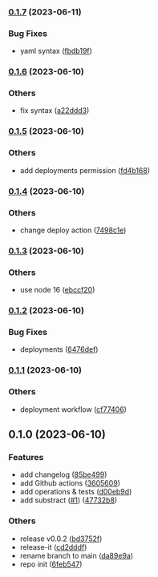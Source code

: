 

### [0.1.7](https://github.com/ovy9086/github-automation/compare/0.1.6...0.1.7) (2023-06-11)


### Bug Fixes

* yaml syntax ([fbdb19f](https://github.com/ovy9086/github-automation/commit/fbdb19f705919d699ea2736e53d4e3e8db1d0255))

### [0.1.6](https://github.com/ovy9086/github-automation/compare/0.1.5...0.1.6) (2023-06-10)


### Others

* fix syntax ([a22ddd3](https://github.com/ovy9086/github-automation/commit/a22ddd35fbe6287956c426494ca9bb7a8b466299))

### [0.1.5](https://github.com/ovy9086/github-automation/compare/0.1.4...0.1.5) (2023-06-10)


### Others

* add deployments permission ([fd4b168](https://github.com/ovy9086/github-automation/commit/fd4b168fb0854d6994477dda6a679a4877f71541))

### [0.1.4](https://github.com/ovy9086/github-automation/compare/0.1.3...0.1.4) (2023-06-10)


### Others

* change deploy action ([7498c1e](https://github.com/ovy9086/github-automation/commit/7498c1e51c944ad1f6b92470b32a04e6a77b7ffe))

### [0.1.3](https://github.com/ovy9086/github-automation/compare/0.1.2...0.1.3) (2023-06-10)


### Others

* use node 16 ([ebccf20](https://github.com/ovy9086/github-automation/commit/ebccf2076b6eb565f91b5a45cfde6776558838cf))

### [0.1.2](https://github.com/ovy9086/github-automation/compare/0.1.1...0.1.2) (2023-06-10)


### Bug Fixes

* deployments ([6476def](https://github.com/ovy9086/github-automation/commit/6476def19eb9533ff82de757362807c6f75806f8))

### [0.1.1](https://github.com/ovy9086/github-automation/compare/0.1.0...0.1.1) (2023-06-10)


### Others

* deployment workflow ([cf77406](https://github.com/ovy9086/github-automation/commit/cf77406ff2ad67b3c71870822dd44a07974c513b))

## 0.1.0 (2023-06-10)


### Features

* add changelog ([85be499](https://github.com/ovy9086/github-automation/commit/85be499b8eeaa8093f012af283569b038d854e13))
* add Github actions ([3605609](https://github.com/ovy9086/github-automation/commit/360560967c09418e7800fd85378622ecd8e01963))
* add operations & tests ([d00eb9d](https://github.com/ovy9086/github-automation/commit/d00eb9da5799b76769be084de89aea2beb0039f6))
* add substract ([#1](https://github.com/ovy9086/github-automation/issues/1)) ([47732b8](https://github.com/ovy9086/github-automation/commit/47732b8ec10dd81e3b07949378f9f55b7ae72209))


### Others

* release v0.0.2 ([bd3752f](https://github.com/ovy9086/github-automation/commit/bd3752fca87acee166fc974b1082a94e401a4d37))
* release-it ([cd2dddf](https://github.com/ovy9086/github-automation/commit/cd2dddf56104a825c7256ab818f17bc0ca7a7ea0))
* rename branch to main ([da89e9a](https://github.com/ovy9086/github-automation/commit/da89e9a2abe33fe3d9e5648c30ea6f553c04e5da))
* repo init ([6feb547](https://github.com/ovy9086/github-automation/commit/6feb547972a8b8f06eb8646865c4682e92530cea))